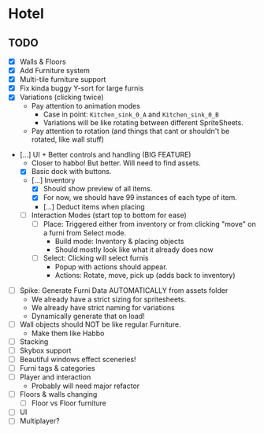 # Hotel
## TODO
- [X] Walls & Floors
- [X] Add Furniture system
- [X] Multi-tile furniture support
- [X] Fix kinda buggy Y-sort for large furnis
- [X] Variations (clicking twice)
	- Pay attention to animation modes
		- Case in point: `Kitchen_sink_0_A` and `Kitchen_sink_0_B`
		- Variations will be like rotating between different SpriteSheets.
	- Pay attention to rotation (and things that cant or shouldn't be rotated, like wall stuff)
- [...] UI + Better controls and handling (BIG FEATURE)
	- Closer to habbo! But better. Will need to find assets.
	- [X] Basic dock with buttons.
	- [...] Inventory
		- [X] Should show preview of all items.
		- [X] For now, we should have 99 instances of each type of item.
		- [...] Deduct items when placing 
	- [ ] Interaction Modes (start top to bottom for ease)
		- [ ] Place: Triggered either from inventory or from clicking "move" on a furni from Select mode.
			- Build mode: Inventory & placing objects
			- Should mostly look like what it already does now
		- [ ] Select: Clicking will select furnis
			- Popup with actions should appear.
			- Actions: Rotate, move, pick up (adds back to inventory)
- [ ] Spike: Generate Furni Data AUTOMATICALLY from assets folder
	- We already have a strict sizing for spritesheets.
	- We already have strict naming for variations
	- Dynamically generate that on load!
- [ ] Wall objects should NOT be like regular Furniture.
	- Make them like Habbo
- [ ] Stacking
- [ ] Skybox support
- [ ] Beautiful windows effect sceneries!
- [ ] Furni tags & categories
- [ ] Player and interaction
  - Probably will need major refactor
- [ ] Floors & walls changing
	- [ ] Floor vs Floor furniture
- [ ] UI
- [ ] Multiplayer?
